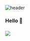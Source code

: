![header](https://capsule-render.vercel.app/api?type=wave&color=FD755C&height=300&section=header&text=meji's%20github&fontSize=90&fontColor=F8F8F5&animation=fadeIn)

### Hello 👋
### 

<img src="https://img.shields.io/badge/Python-3776AB?style=for-the-badge&logo=Python&logoColor=white"/>
